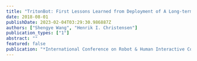 ```yaml
---
title: "TritonBot: First Lessons Learned from Deployment of A Long-term Autonomy Tour Guide Robot"
date: 2018-08-01
publishDate: 2023-02-04T03:29:30.986887Z
authors: ["Shengye Wang", "Henrik I. Christensen"]
publication_types: ["1"]
abstract: ""
featured: false
publication: "*International Conference on Robot & Human Interactive Communication (RO-MAN)*"
---
```


